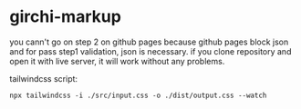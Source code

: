 # girchi-markup
you cann't go on step 2 on github pages because github pages block json and for pass step1 validation, json is necessary. if you clone repository and open it with live server, it will work without any problems.

tailwindcss script:

```npx tailwindcss -i ./src/input.css -o ./dist/output.css --watch```

